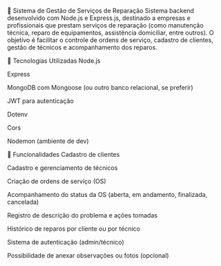 🔧 Sistema de Gestão de Serviços de Reparação
Sistema backend desenvolvido com Node.js e Express.js, destinado a empresas e profissionais que prestam serviços de reparação (como manutenção técnica, reparo de equipamentos, assistência domiciliar, entre outros). O objetivo é facilitar o controle de ordens de serviço, cadastro de clientes, gestão de técnicos e acompanhamento dos reparos.

🚀 Tecnologias Utilizadas
Node.js

Express

MongoDB com Mongoose (ou outro banco relacional, se preferir)

JWT para autenticação

Dotenv

Cors

Nodemon (ambiente de dev)

🔧 Funcionalidades
Cadastro de clientes

Cadastro e gerenciamento de técnicos

Criação de ordens de serviço (OS)

Acompanhamento do status da OS (aberta, em andamento, finalizada, cancelada)

Registro de descrição do problema e ações tomadas

Histórico de reparos por cliente ou por técnico

Sistema de autenticação (admin/técnico)

Possibilidade de anexar observações ou fotos (opcional)